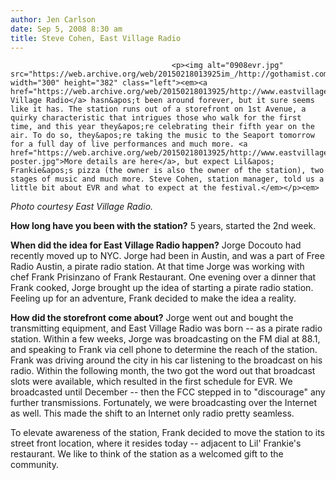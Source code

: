 ```yaml
---
author: Jen Carlson
date: Sep 5, 2008 8:30 am
title: Steve Cohen, East Village Radio
---
```


	
										<p><img alt="0908evr.jpg" src="https://web.archive.org/web/20150218013925im_/http://gothamist.com/attachments/arts_jen/0908evr.jpg" width="300" height="382" class="left"><em><a href="https://web.archive.org/web/20150218013925/http://www.eastvillageradio.com/">East Village Radio</a> hasn&apos;t been around forever, but it sure seems like it has. The station runs out of a storefront on 1st Avenue, a quirky characteristic that intrigues those who walk for the first time, and this year they&apos;re celebrating their fifth year on the air. To do so, they&apos;re taking the music to the Seaport tomorrow for a full day of live performances and much more. <a href="https://web.archive.org/web/20150218013925/http://www.eastvillageradio.com/newspageshows/evr-poster.jpg">More details are here</a>, but expect Lil&apos; Frankie&apos;s pizza (the owner is also the owner of the station), two stages of music and much more. Steve Cohen, station manager, told us a little bit about EVR and what to expect at the festival.</em></p><em>

</em><p><em><span class="photo_caption">Photo courtesy East Village Radio.</span></em></p>

<p><strong>How long have you been with the station?</strong> 5 years, started the 2nd week. </p>

<p><strong>When did the idea for East Village Radio happen?</strong> Jorge Docouto had recently moved up to NYC. Jorge had been in Austin, and was a part of Free Radio Austin, a pirate radio station. At that time Jorge was working with chef Frank Prisinzano of Frank Restaurant. One evening over a dinner that Frank cooked, Jorge brought up the idea of starting a pirate radio station. Feeling up for an adventure, Frank decided to make the idea a reality.     </p>

<p><strong>How did the storefront come about?</strong> Jorge went out and bought the transmitting equipment, and East Village Radio was born -- as a pirate radio station. Within a few weeks, Jorge was broadcasting on the FM dial at 88.1, and speaking to Frank via cell phone to determine the reach of the station.  Frank was driving around the city in his car listening to the broadcast on his radio. Within the following month, the two got the word out that broadcast slots were available, which resulted in the first schedule for EVR. We broadcasted until December -- then the FCC stepped in to &quot;discourage&quot; any further transmissions.  Fortunately, we were broadcasting over the Internet as well.  This made the shift to an Internet only radio pretty seamless. </p>

<p>To elevate awareness of the station, Frank decided to move the station to its street front location, where it resides today -- adjacent to Lil&apos; Frankie&apos;s restaurant. We like to think of the station as a welcomed gift to the community.  </p>					
										
									
				